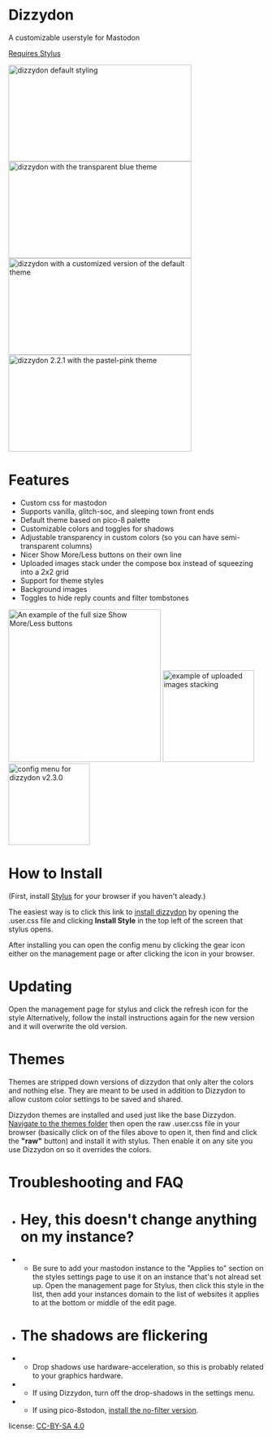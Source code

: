 # Dizzydon
A customizable userstyle for Mastodon

[Requires Stylus](https://add0n.com/stylus.html)

<img src="https://raw.githubusercontent.com/dizzy-labs/dizzydon/master/screenshots/dizzydon-default.png" width="360px" height="190px" alt="dizzydon default styling"><img src="https://raw.githubusercontent.com/dizzy-labs/dizzydon/master/screenshots/dizzydon-transparent-blue.png" width="360px" height="190px" alt="dizzydon with the transparent blue theme"><img src="https://raw.githubusercontent.com/dizzy-labs/dizzydon/master/screenshots/dizzydon-planet-rings.png" width="360px" height="190px" alt="dizzydon with a customized version of the default theme"><img src="https://raw.githubusercontent.com/dizzy-labs/dizzydon/master/screenshots/dizzydon-pink-2.2.1.PNG" width="360px" height="190px" alt="dizzydon 2.2.1 with the pastel-pink theme">

# Features
* Custom css for mastodon
* Supports vanilla, glitch-soc, and sleeping town front ends
* Default theme based on pico-8 palette
* Customizable colors and toggles for shadows
* Adjustable transparency in custom colors (so you can have semi-transparent columns)
* Nicer Show More/Less buttons on their own line
* Uploaded images stack under the compose box instead of squeezing into a 2x2 grid
* Support for theme styles
* Background images
* Toggles to hide reply counts and filter tombstones

<img src="https://raw.githubusercontent.com/dizzy-labs/dizzydon/master/screenshots/dizzydon-better-spoilers.png" width="300px" alt="An example of the full size Show More/Less buttons"> <img src="https://raw.githubusercontent.com/dizzy-labs/dizzydon/master/screenshots/dizzydon-upload-images.png" width="180px" alt="example of uploaded images stacking"> <img src="https://raw.githubusercontent.com/dizzy-labs/dizzydon/master/screenshots/dizzydon-configuration.png" width="160px" alt="config menu for dizzydon v2.3.0">

# How to Install
(First, install [Stylus](https://add0n.com/stylus.html) for your browser if you haven't aleady.)

The easiest way is to click this link to [install dizzydon](https://raw.githubusercontent.com/dizzy-labs/dizzydon/master/dizzydon_source.user.css) by opening the .user.css file and clicking <b>Install Style</b> in the top left of the screen that stylus opens.

After installing you can open the config menu by clicking the gear icon either on the management page or after clicking the icon in your browser.

# Updating
Open the management page for stylus and click the refresh icon for the style
Alternatively, follow the install instructions again for the new version and it will overwrite the old version.

# Themes
Themes are stripped down versions of dizzydon that only alter the colors and nothing else. They are meant to be used in addition to Dizzydon to allow custom color settings to be saved and shared.

Dizzydon themes are installed and used just like the base Dizzydon.
[Navigate to the themes folder](https://github.com/dizzy-labs/dizzydon/tree/master/themes) then open the raw <theme>.user.css file in your browser (basically click on of the files above to open it, then find and click the <b>"raw"</b> button) and install it with stylus. Then enable it on any site you use Dizzydon on so it overrides the colors.

# Troubleshooting and FAQ
* # Hey, this doesn't change anything on my instance?
* * Be sure to add your mastodon instance to the "Applies to" section on the styles settings page to use it on an instance that's not alread set up. Open the management page for Stylus, then click this style in the list, then add your instances domain to the list of websites it applies to at the bottom or middle of the edit page.

* # The shadows are flickering
* * Drop shadows use hardware-acceleration, so this is probably related to your graphics hardware.
* * If using Dizzydon, turn off the drop-shadows in the settings menu.
* * If using pico-8stodon, [install the no-filter version](https://raw.githubusercontent.com/dizzy-labs/dizzydon/master/pico-8stodon_no-filter.user.css).

license: [CC-BY-SA 4.0](https://creativecommons.org/licenses/by-sa/4.0/)
